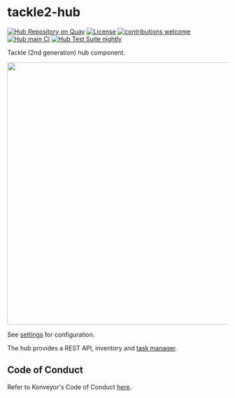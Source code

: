# tackle2-hub

[![Hub Repository on Quay](https://quay.io/repository/konveyor/tackle2-hub/status "Hub Repository on Quay")](https://quay.io/repository/konveyor/tackle2-hub) [![License](http://img.shields.io/:license-apache-blue.svg)](http://www.apache.org/licenses/LICENSE-2.0.html) [![contributions welcome](https://img.shields.io/badge/contributions-welcome-brightgreen.svg?style=flat)](https://github.com/konveyor/tackle2-hub/pulls) [![Hub main CI](https://github.com/konveyor/tackle2-hub/actions/workflows/main.yml/badge.svg?branch=main)](https://github.com/konveyor/tackle2-hub/actions/workflows/main.yml) [![Hub Test Suite nightly](https://github.com/konveyor/tackle2-hub/actions/workflows/test-nightly.yml/badge.svg?branch=main)](https://github.com/konveyor/tackle2-hub/actions/workflows/test-nightly.yml)

Tackle (2nd generation) hub component.

<img src="https://github.com/konveyor/tackle2-hub/blob/main/arch.png" width="850" height="600">

See [settings](https://github.com/konveyor/tackle2-hub/blob/main/settings/README.md#settings)
for configuration.

The hub provides a REST API, inventory and
[task manager](https://github.com/konveyor/tackle2-hub/blob/main/task/README.md#manager).

## Code of Conduct
Refer to Konveyor's Code of Conduct [here](https://github.com/konveyor/community/blob/main/CODE_OF_CONDUCT.md).
